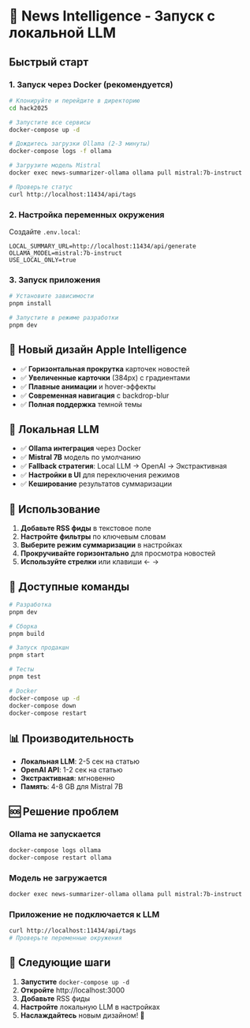 # 🚀 News Intelligence - Запуск с локальной LLM

## Быстрый старт

### 1. Запуск через Docker (рекомендуется)

```bash
# Клонируйте и перейдите в директорию
cd hack2025

# Запустите все сервисы
docker-compose up -d

# Дождитесь загрузки Ollama (2-3 минуты)
docker-compose logs -f ollama

# Загрузите модель Mistral
docker exec news-summarizer-ollama ollama pull mistral:7b-instruct

# Проверьте статус
curl http://localhost:11434/api/tags
```

### 2. Настройка переменных окружения

Создайте `.env.local`:

```env
LOCAL_SUMMARY_URL=http://localhost:11434/api/generate
OLLAMA_MODEL=mistral:7b-instruct
USE_LOCAL_ONLY=true
```

### 3. Запуск приложения

```bash
# Установите зависимости
pnpm install

# Запустите в режиме разработки
pnpm dev
```

## 🎨 Новый дизайн Apple Intelligence

- ✅ **Горизонтальная прокрутка** карточек новостей
- ✅ **Увеличенные карточки** (384px) с градиентами
- ✅ **Плавные анимации** и hover-эффекты
- ✅ **Современная навигация** с backdrop-blur
- ✅ **Полная поддержка** темной темы

## 🤖 Локальная LLM

- ✅ **Ollama интеграция** через Docker
- ✅ **Mistral 7B** модель по умолчанию
- ✅ **Fallback стратегия**: Local LLM → OpenAI → Экстрактивная
- ✅ **Настройки в UI** для переключения режимов
- ✅ **Кеширование** результатов суммаризации

## 📱 Использование

1. **Добавьте RSS фиды** в текстовое поле
2. **Настройте фильтры** по ключевым словам
3. **Выберите режим суммаризации** в настройках
4. **Прокручивайте горизонтально** для просмотра новостей
5. **Используйте стрелки** или клавиши ← →

## 🔧 Доступные команды

```bash
# Разработка
pnpm dev

# Сборка
pnpm build

# Запуск продакшн
pnpm start

# Тесты
pnpm test

# Docker
docker-compose up -d
docker-compose down
docker-compose restart
```

## 📊 Производительность

- **Локальная LLM**: 2-5 сек на статью
- **OpenAI API**: 1-2 сек на статью  
- **Экстрактивная**: мгновенно
- **Память**: 4-8 GB для Mistral 7B

## 🆘 Решение проблем

### Ollama не запускается
```bash
docker-compose logs ollama
docker-compose restart ollama
```

### Модель не загружается
```bash
docker exec news-summarizer-ollama ollama pull mistral:7b-instruct
```

### Приложение не подключается к LLM
```bash
curl http://localhost:11434/api/tags
# Проверьте переменные окружения
```

## 🎯 Следующие шаги

1. **Запустите** `docker-compose up -d`
2. **Откройте** http://localhost:3000
3. **Добавьте** RSS фиды
4. **Настройте** локальную LLM в настройках
5. **Наслаждайтесь** новым дизайном! 🎉
